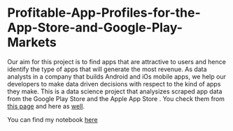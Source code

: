 # Profitable-App-Profiles-for-the-App-Store-and-Google-Play-Markets

  Our aim for this project is to find apps that are attractive to users and hence identify the type of apps that will generate the most revenue. As data analysts in a company that builds Android and iOs mobile apps, we help our developers to make data driven decisions with respect to the kind of apps they make.
  This is a data science project that analysizes scraped app data from the Google Play Store and the Apple App Store . You check them from [this page](https://www.kaggle.com/ramamet4/app-store-apple-data-set-10k-apps) and here as [well](https://www.kaggle.com/lava18/google-play-store-apps).  
  
  You can find my notebook [here](https://github.com/94658/Profitable-App-Profiles-for-the-App-Store-and-Google-Play-Markets/blob/master/Basics.ipynb)

